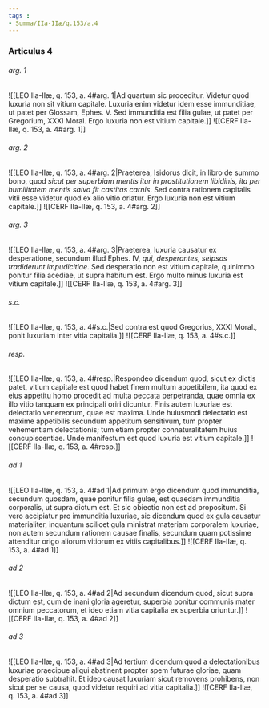 ```yaml
---
tags : 
- Summa/IIa-IIæ/q.153/a.4
---
```


### Articulus 4

###### arg. 1
![[LEO IIa-IIæ, q. 153, a. 4#arg. 1|Ad quartum sic proceditur. Videtur quod luxuria non sit vitium capitale. Luxuria enim videtur idem esse immunditiae, ut patet per Glossam, Ephes. V. Sed immunditia est filia gulae, ut patet per Gregorium, XXXI Moral. Ergo luxuria non est vitium capitale.]]
![[CERF IIa-IIæ, q. 153, a. 4#arg. 1]]

###### arg. 2
![[LEO IIa-IIæ, q. 153, a. 4#arg. 2|Praeterea, Isidorus dicit, in libro de summo bono, quod *sicut per superbiam mentis itur in prostitutionem libidinis, ita per humilitatem mentis salva fit castitas carnis*. Sed contra rationem capitalis vitii esse videtur quod ex alio vitio oriatur. Ergo luxuria non est vitium capitale.]]
![[CERF IIa-IIæ, q. 153, a. 4#arg. 2]]

###### arg. 3
![[LEO IIa-IIæ, q. 153, a. 4#arg. 3|Praeterea, luxuria causatur ex desperatione, secundum illud Ephes. IV, *qui, desperantes, seipsos tradiderunt impudicitiae*. Sed desperatio non est vitium capitale, quinimmo ponitur filia acediae, ut supra habitum est. Ergo multo minus luxuria est vitium capitale.]]
![[CERF IIa-IIæ, q. 153, a. 4#arg. 3]]

###### s.c.
![[LEO IIa-IIæ, q. 153, a. 4#s.c.|Sed contra est quod Gregorius, XXXI Moral., ponit luxuriam inter vitia capitalia.]]
![[CERF IIa-IIæ, q. 153, a. 4#s.c.]]

###### resp.
![[LEO IIa-IIæ, q. 153, a. 4#resp.|Respondeo dicendum quod, sicut ex dictis patet, vitium capitale est quod habet finem multum appetibilem, ita quod ex eius appetitu homo procedit ad multa peccata perpetranda, quae omnia ex illo vitio tanquam ex principali oriri dicuntur. Finis autem luxuriae est delectatio venereorum, quae est maxima. Unde huiusmodi delectatio est maxime appetibilis secundum appetitum sensitivum, tum propter vehementiam delectationis; tum etiam propter connaturalitatem huius concupiscentiae. Unde manifestum est quod luxuria est vitium capitale.]]
![[CERF IIa-IIæ, q. 153, a. 4#resp.]]

###### ad 1
![[LEO IIa-IIæ, q. 153, a. 4#ad 1|Ad primum ergo dicendum quod immunditia, secundum quosdam, quae ponitur filia gulae, est quaedam immunditia corporalis, ut supra dictum est. Et sic obiectio non est ad propositum. Si vero accipiatur pro immunditia luxuriae, sic dicendum quod ex gula causatur materialiter, inquantum scilicet gula ministrat materiam corporalem luxuriae, non autem secundum rationem causae finalis, secundum quam potissime attenditur origo aliorum vitiorum ex vitiis capitalibus.]]
![[CERF IIa-IIæ, q. 153, a. 4#ad 1]]

###### ad 2
![[LEO IIa-IIæ, q. 153, a. 4#ad 2|Ad secundum dicendum quod, sicut supra dictum est, cum de inani gloria ageretur, superbia ponitur communis mater omnium peccatorum, et ideo etiam vitia capitalia ex superbia oriuntur.]]
![[CERF IIa-IIæ, q. 153, a. 4#ad 2]]

###### ad 3
![[LEO IIa-IIæ, q. 153, a. 4#ad 3|Ad tertium dicendum quod a delectationibus luxuriae praecipue aliqui abstinent propter spem futurae gloriae, quam desperatio subtrahit. Et ideo causat luxuriam sicut removens prohibens, non sicut per se causa, quod videtur requiri ad vitia capitalia.]]
![[CERF IIa-IIæ, q. 153, a. 4#ad 3]]

